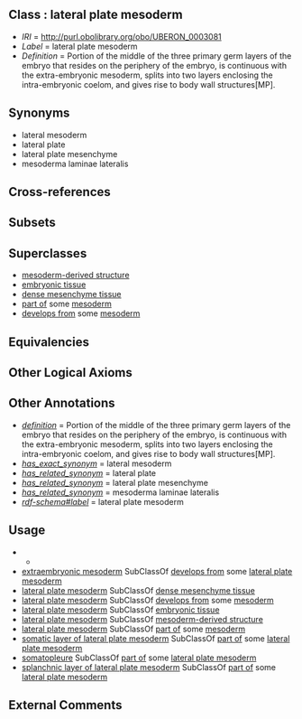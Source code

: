 
## Class : lateral plate mesoderm

 * *IRI* = http://purl.obolibrary.org/obo/UBERON_0003081
 * *Label* = lateral plate mesoderm
 * *Definition* = Portion of the middle of the three primary germ layers of the embryo that resides on the periphery of the embryo, is continuous with the extra-embryonic mesoderm, splits into two layers enclosing the intra-embryonic coelom, and gives rise to body wall structures[MP].

## Synonyms

 * lateral mesoderm
 * lateral plate
 * lateral plate mesenchyme
 * mesoderma laminae lateralis

## Cross-references


## Subsets


## Superclasses

 * [mesoderm-derived structure](../../UBERON/20/UBERON_0004120.md)
 * [embryonic tissue](../../UBERON/91/UBERON_0005291.md)
 * [dense mesenchyme tissue](../../UBERON/24/UBERON_0007524.md)
 * [part of](../../BFO/50/BFO_0000050.md) some [mesoderm](../../UBERON/26/UBERON_0000926.md)
 * [develops from](../../RO/02/RO_0002202.md) some [mesoderm](../../UBERON/26/UBERON_0000926.md)

## Equivalencies


## Other Logical Axioms


## Other Annotations

 * *[definition](../../IAO/15/IAO_0000115.md)* = Portion of the middle of the three primary germ layers of the embryo that resides on the periphery of the embryo, is continuous with the extra-embryonic mesoderm, splits into two layers enclosing the intra-embryonic coelom, and gives rise to body wall structures[MP].
 * *[has_exact_synonym](../../ym/oboInOwl#hasExactSynonym.md)* = lateral mesoderm
 * *[has_related_synonym](../../ym/oboInOwl#hasRelatedSynonym.md)* = lateral plate
 * *[has_related_synonym](../../ym/oboInOwl#hasRelatedSynonym.md)* = lateral plate mesenchyme
 * *[has_related_synonym](../../ym/oboInOwl#hasRelatedSynonym.md)* = mesoderma laminae lateralis
 * *[rdf-schema#label](../../el/rdf-schema#label.md)* = lateral plate mesoderm

## Usage

 * -
 * [extraembryonic mesoderm](../../UBERON/28/UBERON_0005728.md) SubClassOf [develops from](../../RO/02/RO_0002202.md) some [lateral plate mesoderm](../../UBERON/81/UBERON_0003081.md)
 * [lateral plate mesoderm](../../UBERON/81/UBERON_0003081.md) SubClassOf [dense mesenchyme tissue](../../UBERON/24/UBERON_0007524.md)
 * [lateral plate mesoderm](../../UBERON/81/UBERON_0003081.md) SubClassOf [develops from](../../RO/02/RO_0002202.md) some [mesoderm](../../UBERON/26/UBERON_0000926.md)
 * [lateral plate mesoderm](../../UBERON/81/UBERON_0003081.md) SubClassOf [embryonic tissue](../../UBERON/91/UBERON_0005291.md)
 * [lateral plate mesoderm](../../UBERON/81/UBERON_0003081.md) SubClassOf [mesoderm-derived structure](../../UBERON/20/UBERON_0004120.md)
 * [lateral plate mesoderm](../../UBERON/81/UBERON_0003081.md) SubClassOf [part of](../../BFO/50/BFO_0000050.md) some [mesoderm](../../UBERON/26/UBERON_0000926.md)
 * [somatic layer of lateral plate mesoderm](../../UBERON/71/UBERON_0004871.md) SubClassOf [part of](../../BFO/50/BFO_0000050.md) some [lateral plate mesoderm](../../UBERON/81/UBERON_0003081.md)
 * [somatopleure](../../UBERON/74/UBERON_0004874.md) SubClassOf [part of](../../BFO/50/BFO_0000050.md) some [lateral plate mesoderm](../../UBERON/81/UBERON_0003081.md)
 * [splanchnic layer of lateral plate mesoderm](../../UBERON/72/UBERON_0004872.md) SubClassOf [part of](../../BFO/50/BFO_0000050.md) some [lateral plate mesoderm](../../UBERON/81/UBERON_0003081.md)

## External Comments

